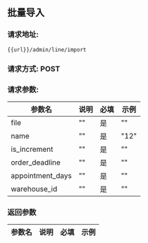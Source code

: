 ## 批量导入
### 请求地址:
```
{{url}}/admin/line/import
```
### 请求方式: POST  
### 请求参数:  

|参数名|说明|必填|示例|  
 |---|---|---|---|  
|file|""|是|""|  
|name|""|是|"12"|  
|is_increment|""|是|""|  
|order_deadline|""|是|""|  
|appointment_days|""|是|""|  
|warehouse_id|""|是|""|  
### 返回参数  

|参数名|说明|必填|示例|  
 |---|---|---|---|  
